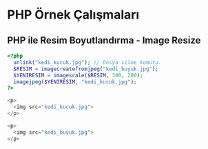 # PHP Örnek Çalışmaları

## PHP ile Resim Boyutlandırma - Image Resize

```PHP
<?php
  unlink("kedi_kucuk.jpg"); // Dosya silme komutu.
  $RESIM = imagecreatefromjpeg("kedi_buyuk.jpg");
  $YENIRESIM = imagescale($RESIM, 300, 200);
  imagejpeg($YENIRESIM, "kedi_kucuk.jpg");
?>

<p>
  <img src="kedi_kucuk.jpg">
</p>

<p>
  <img src="kedi_buyuk.jpg">
</p>
```
